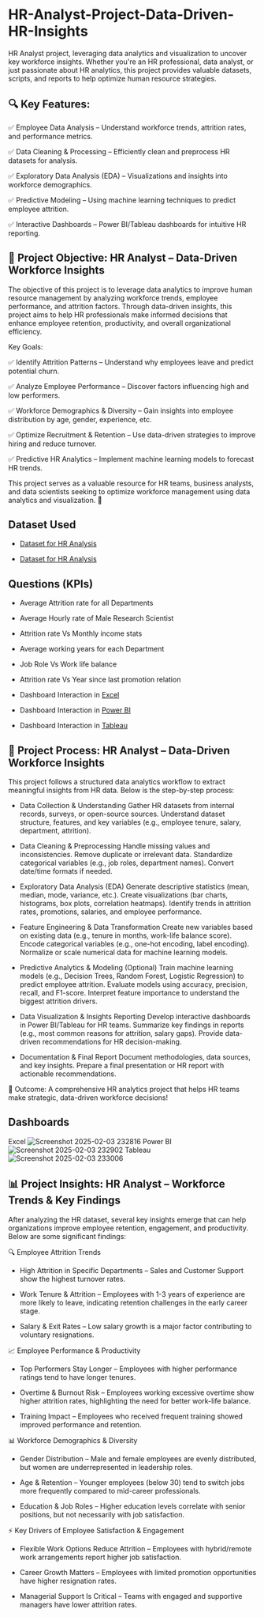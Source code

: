 # HR-Analyst-Project-Data-Driven-HR-Insights
HR Analyst project, leveraging data analytics and visualization to uncover key workforce insights. Whether you're an HR professional, data analyst, or just passionate about HR analytics, this project provides valuable datasets, scripts, and reports to help optimize human resource strategies.

## 🔍 Key Features:
✅ Employee Data Analysis – Understand workforce trends, attrition rates, and performance metrics.

✅ Data Cleaning & Processing – Efficiently clean and preprocess HR datasets for analysis.

✅ Exploratory Data Analysis (EDA) – Visualizations and insights into workforce demographics.

✅ Predictive Modeling – Using machine learning techniques to predict employee attrition.

✅ Interactive Dashboards – Power BI/Tableau dashboards for intuitive HR reporting.

## 🎯 Project Objective: HR Analyst – Data-Driven Workforce Insights
The objective of this project is to leverage data analytics to improve human resource management by analyzing workforce trends, employee performance, and attrition factors. Through data-driven insights, this project aims to help HR professionals make informed decisions that enhance employee retention, productivity, and overall organizational efficiency.

Key Goals:

✅ Identify Attrition Patterns – Understand why employees leave and predict potential churn.

✅ Analyze Employee Performance – Discover factors influencing high and low performers.

✅ Workforce Demographics & Diversity – Gain insights into employee distribution by age, gender, experience, etc.

✅ Optimize Recruitment & Retention – Use data-driven strategies to improve hiring and reduce turnover.

✅ Predictive HR Analytics – Implement machine learning models to forecast HR trends.

This project serves as a valuable resource for HR teams, business analysts, and data scientists seeking to optimize workforce management using data analytics and visualization. 🚀

## Dataset Used
- <a href="https://github.com/abhinavm0010/HR-Analyst-Project-Data-Driven-HR-Insights/blob/main/HR_1.xlsx">Dataset for HR Analysis</a>

- <a href="https://github.com/abhinavm0010/HR-Analyst-Project-Data-Driven-HR-Insights/blob/main/HR_2.xlsx">Dataset for HR Analysis</a>

## Questions (KPIs)

- Average Attrition rate for all Departments
  
- Average Hourly rate of Male Research Scientist
  
- Attrition rate Vs Monthly income stats
  
- Average working years for each Department
  
- Job Role Vs Work life balance
  
- Attrition rate Vs Year since last promotion relation
  
- Dashboard Interaction in <a href="https://github.com/abhinavm0010/HR-Analyst-Project-Data-Driven-HR-Insights/blob/main/Screenshot%202025-02-03%20232816.png">Excel</a>

- Dashboard Interaction in <a href="https://github.com/abhinavm0010/HR-Analyst-Project-Data-Driven-HR-Insights/blob/main/Screenshot%202025-02-03%20232902.png">Power BI</a>

- Dashboard Interaction in <a href="https://github.com/abhinavm0010/HR-Analyst-Project-Data-Driven-HR-Insights/blob/main/Screenshot%202025-02-03%20233006.png">Tableau</a>

## 🔄 Project Process: HR Analyst – Data-Driven Workforce Insights
This project follows a structured data analytics workflow to extract meaningful insights from HR data. Below is the step-by-step process:

- Data Collection & Understanding
Gather HR datasets from internal records, surveys, or open-source sources.
Understand dataset structure, features, and key variables (e.g., employee tenure, salary, department, attrition).

- Data Cleaning & Preprocessing
Handle missing values and inconsistencies.
Remove duplicate or irrelevant data.
Standardize categorical variables (e.g., job roles, department names).
Convert date/time formats if needed.

- Exploratory Data Analysis (EDA)
Generate descriptive statistics (mean, median, mode, variance, etc.).
Create visualizations (bar charts, histograms, box plots, correlation heatmaps).
Identify trends in attrition rates, promotions, salaries, and employee performance.

- Feature Engineering & Data Transformation
Create new variables based on existing data (e.g., tenure in months, work-life balance score).
Encode categorical variables (e.g., one-hot encoding, label encoding).
Normalize or scale numerical data for machine learning models.

- Predictive Analytics & Modeling (Optional)
Train machine learning models (e.g., Decision Trees, Random Forest, Logistic Regression) to predict employee attrition.
Evaluate models using accuracy, precision, recall, and F1-score.
Interpret feature importance to understand the biggest attrition drivers.

- Data Visualization & Insights Reporting
Develop interactive dashboards in Power BI/Tableau for HR teams.
Summarize key findings in reports (e.g., most common reasons for attrition, salary gaps).
Provide data-driven recommendations for HR decision-making.

- Documentation & Final Report
Document methodologies, data sources, and key insights.
Prepare a final presentation or HR report with actionable recommendations.

🚀 Outcome: A comprehensive HR analytics project that helps HR teams make strategic, data-driven workforce decisions!

## Dashboards
Excel
![Screenshot 2025-02-03 232816](https://github.com/user-attachments/assets/bdb66f81-912d-4fc5-ad30-058ac7bacd03)
Power BI
![Screenshot 2025-02-03 232902](https://github.com/user-attachments/assets/4c0ce3a3-a16a-46c5-8bf0-cfe83c07b82b)
Tableau
![Screenshot 2025-02-03 233006](https://github.com/user-attachments/assets/d72468f9-2892-4619-914b-7fb4ce61b329)

## 📊 Project Insights: HR Analyst – Workforce Trends & Key Findings
After analyzing the HR dataset, several key insights emerge that can help organizations improve employee retention, engagement, and productivity. Below are some significant findings:

🔍 Employee Attrition Trends
  
- High Attrition in Specific Departments – Sales and Customer Support show the highest turnover rates.

- Work Tenure & Attrition – Employees with 1-3 years of experience are more likely to leave, indicating retention challenges in the early career stage.

- Salary & Exit Rates – Low salary growth is a major factor contributing to voluntary resignations.

📈 Employee Performance & Productivity
  
- Top Performers Stay Longer – Employees with higher performance ratings tend to have longer tenures.

- Overtime & Burnout Risk – Employees working excessive overtime show higher attrition rates, highlighting the need for better work-life balance.

- Training Impact – Employees who received frequent training showed improved performance and retention.

📊 Workforce Demographics & Diversity
  
- Gender Distribution – Male and female employees are evenly distributed, but women are underrepresented in leadership roles.

- Age & Retention – Younger employees (below 30) tend to switch jobs more frequently compared to mid-career professionals.

- Education & Job Roles – Higher education levels correlate with senior positions, but not necessarily with job satisfaction.

⚡ Key Drivers of Employee Satisfaction & Engagement
  
- Flexible Work Options Reduce Attrition – Employees with hybrid/remote work arrangements report higher job satisfaction.

- Career Growth Matters – Employees with limited promotion opportunities have higher resignation rates.

- Managerial Support Is Critical – Teams with engaged and supportive managers have lower attrition rates.
